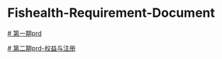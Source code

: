 # Fishealth-Requirement-Document
[# 第一期prd](https://gbkrph.github.io/Fishealth-Requirement-Document//第一期需求/prd/用户端prd)

[# 第二期prd-权益与注册](https://gbkrph.github.io/Fishealth-Requirement-Document//第二期需求/大健康第二期prd/权益与注册)
